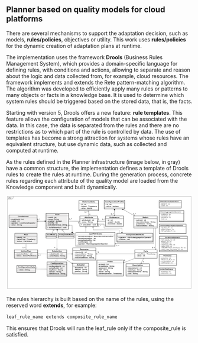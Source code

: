 ## Planner based on quality models for cloud platforms

There are several mechanisms to support the adaptation decision, such as models, **rules/policies**, objectives or utility. 
This work uses **rules/policies** for the dynamic creation of adaptation plans at runtime. 

The implementation uses the framework **Drools** (Business Rules Management System), which provides a domain-specific language for defining rules, with conditions and actions, allowing to separate and reason about the logic and data collected from, for example, cloud resources.
The framework implements and extends the Rete pattern-matching algorithm. The algorithm was developed to efficiently apply many rules or patterns to many objects or facts in a knowledge base. 
It is used to determine which system rules should be triggered based on the stored data, that is, the facts.

Starting with version 5, Drools offers a new feature: **rule templates**. 
This feature allows the configuration of models that can be associated with the data. In this case, the data is separated from the rules and there are no restrictions as to which part of the rule is controlled by data. 
The use of templates has become a strong attraction for systems whose rules have an equivalent structure, but use dynamic data, such as collected and computed at runtime.

As the rules defined in the Planner infrastructure (image below, in gray) have a common structure, the implementation defines a template of Drools rules to create the rules at runtime. 
During the generation process, concrete rules regarding each attribute of the quality model are loaded from the Knowledge component and built dynamically.

![Complete quality metamodel to be used in knowledge](https://github.com/jreluiz/tma-framework-k/blob/master/database/new/models/quality_metamodel_and_planner_infrastructure.png)

The rules hierarchy is built based on the name of the rules, using the reserved word **extends**, for example:

```txt
leaf_rule_name extends composite_rule_name
```

This ensures that Drools will run the leaf_rule only if the composite_rule is satisfied.
